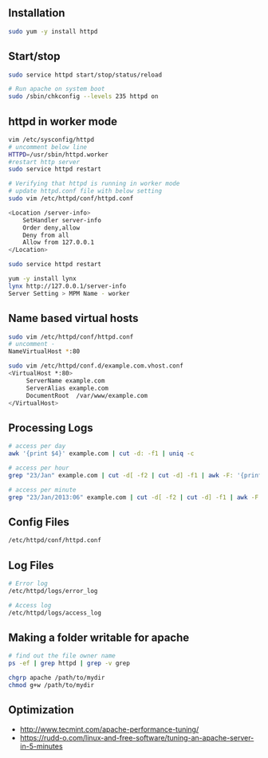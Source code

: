
## Installation
```sh
sudo yum -y install httpd
```

## Start/stop
```sh
sudo service httpd start/stop/status/reload

# Run apache on system boot
sudo /sbin/chkconfig --levels 235 httpd on
```

## httpd in worker mode
```sh
vim /etc/sysconfig/httpd
# uncomment below line
HTTPD=/usr/sbin/httpd.worker
#restart http server
sudo service httpd restart
```

```sh
# Verifying that httpd is running in worker mode
# update httpd.conf file with below setting
sudo vim /etc/httpd/conf/httpd.conf

<Location /server-info>
    SetHandler server-info
    Order deny,allow
    Deny from all
    Allow from 127.0.0.1
</Location>

sudo service httpd restart

yum -y install lynx
lynx http://127.0.0.1/server-info
Server Setting > MPM Name - worker
```

## Name based virtual hosts
```sh
sudo vim /etc/httpd/conf/httpd.conf
# uncomment - 
NameVirtualHost *:80
```

```sh
sudo vim /etc/httpd/conf.d/example.com.vhost.conf
<VirtualHost *:80>
     ServerName example.com
     ServerAlias example.com
     DocumentRoot  /var/www/example.com
</VirtualHost>
```

## Processing Logs
```sh
# access per day 
awk '{print $4}' example.com | cut -d: -f1 | uniq -c

# access per hour
grep "23/Jan" example.com | cut -d[ -f2 | cut -d] -f1 | awk -F: '{print $2":00"}' | sort -n | uniq -c

# access per minute
grep "23/Jan/2013:06" example.com | cut -d[ -f2 | cut -d] -f1 | awk -F: '{print $2":"$3}' | sort -nk1 -nk2 | uniq -c | awk '{ if ($1 > 10) print $0}'
```

## Config Files
```sh
/etc/httpd/conf/httpd.conf
```

## Log Files
```sh
# Error log
/etc/httpd/logs/error_log

# Access log 
/etc/httpd/logs/access_log
```

## Making a folder writable for apache
```sh
# find out the file owner name
ps -ef | grep httpd | grep -v grep

chgrp apache /path/to/mydir
chmod g+w /path/to/mydir
```

## Optimization
* http://www.tecmint.com/apache-performance-tuning/
* https://rudd-o.com/linux-and-free-software/tuning-an-apache-server-in-5-minutes
